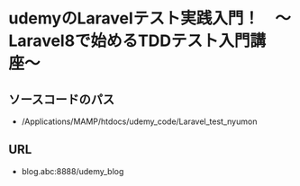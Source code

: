 # udemyのLaravelテスト実践入門！　〜Laravel8で始めるTDDテスト入門講座〜
## ソースコードのパス
- /Applications/MAMP/htdocs/udemy_code/Laravel_test_nyumon

## URL
- blog.abc:8888/udemy_blog
